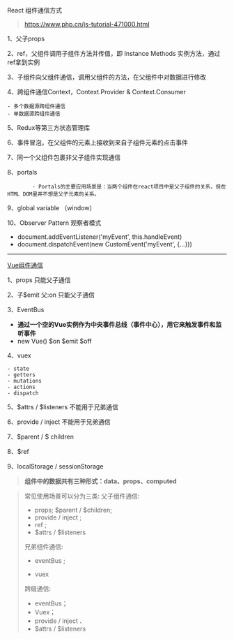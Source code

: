 React 组件通信方式

> https://www.php.cn/js-tutorial-471000.html

1、父子props

2、ref，父组件调用子组件方法并传值，即 Instance Methods 实例方法，通过ref拿到实例

3、子组件向父组件通信，调用父组件的方法，在父组件中对数据进行修改

4、跨组件通信Context，Context.Provider & Context.Consumer

	- 多个数据源跨组件通信
	- 单数据源跨组件通信

5、Redux等第三方状态管理库

6、事件冒泡，在父组件的元素上接收到来自子组件元素的点击事件

7、同一个父组件包裹非父子组件实现通信

8、portals

			- Portals的主要应用场景是：当两个组件在react项目中是父子组件的关系，但在HTML DOM里并不想是父子元素的关系。

9、global variable （window）

10、Observer Pattern 观察者模式

 - document.addEventListener('myEvent', this.handleEvent)
 - document.dispatchEvent(new CustomEvent('myEvent', {...}))



---

[Vue组件通信](https://segmentfault.com/a/1190000019208626)

1、props 只能父子通信

2、子$emit 父:on 只能父子通信

3、EventBus 

  -  **通过一个空的Vue实例作为中央事件总线（事件中心），用它来触发事件和监听事件**
  -  new Vue() $on $emit $off

4、vuex

	- state
	- getters
	- mutations
	- actions
	- dispatch

5、$attrs / $listeners 不能用于兄弟通信

6、provide / inject 不能用于兄弟通信

7、$parent / $ children  

8、$ref

9、localStorage / sessionStorage



> **组件中的数据共有三种形式：data、props、computed**

> 常见使用场景可以分为三类:
> 父子组件通信: 
>
> - props; $parent / $children; 
> - provide / inject ; 
> - ref ; 
> - $attrs / $listeners
>
> 兄弟组件通信: 
>
> - eventBus ; 
>
> - vuex
>
> 跨级通信: 
>
> - eventBus；
> - Vuex；
> - provide / inject 、
> - $attrs / $listeners